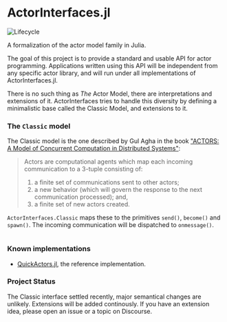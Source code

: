 # ActorInterfaces.jl

![Lifecycle](https://img.shields.io/badge/lifecycle-experimental-orange.svg)<!--
![Lifecycle](https://img.shields.io/badge/lifecycle-maturing-blue.svg)
![Lifecycle](https://img.shields.io/badge/lifecycle-stable-green.svg)
 -->
<!--
[![Documentation](https://img.shields.io/badge/docs-stable-blue.svg)](https://juliaactors.github.io/ActorInterfaces.jl/stable)
[![Documentation](https://img.shields.io/badge/docs-master-blue.svg)](https://juliaactors.github.io/ActorInterfaces.jl/dev)
-->

A formalization of the actor model family in Julia.

The goal of this project is to provide a standard and usable API for actor programming. Applications written using this API will be independent from any specific actor library, and will run under all implementations of ActorInterfaces.jl.

There is no such thing as *The* Actor Model, there are interpretations and extensions of it.
ActorInterfaces tries to handle this diversity by defining a minimalistic base called the Classic
Model, and extensions to it. 

### The `Classic` model

The Classic model is the one described by Gul Agha in the book ["ACTORS: A Model of
Concurrent Computation in Distributed Systems"](https://dl.acm.org/doi/book/10.5555/7929):


> Actors are computational agents which map each incoming communication
> to a 3-tuple consisting of:
> 1. a finite set of communications sent to other actors;
> 2. a new behavior (which will govern the response to the next communication processed); and,
> 3. a finite set of new actors created.

`ActorInterfaces.Classic` maps these to the primitives `send()`, `become()` and `spawn()`. The incoming communication will be dispatched to `onmessage()`.

```julia

```

### Known implementations

- [QuickActors.jl](https://github.com/JuliaActors/QuickActors.jl), the reference implementation.

### Project Status

The Classic interface settled recently, major semantical changes are unlikely.
Extensions will be added continously. If you have an extension idea, please open an issue or
a topic on Discourse.